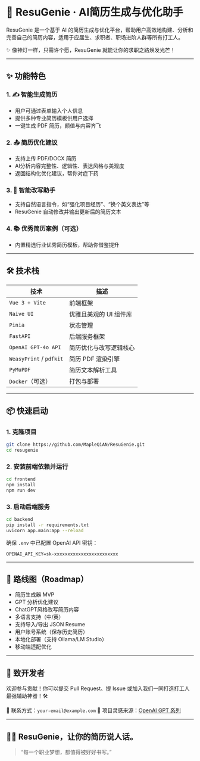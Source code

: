 # 🧞 ResuGenie · AI简历生成与优化助手

ResuGenie 是一个基于 AI 的简历生成与优化平台，帮助用户高效地构建、分析和完善自己的简历内容，适用于应届生、求职者、职场进阶人群等所有打工人。

✨ 像神灯一样，只需许个愿，ResuGenie 就能让你的求职之路焕发光芒！

---

## ✨ 功能特色

### 1. ✍️ 智能生成简历
- 用户可通过表单输入个人信息
- 提供多种专业简历模板供用户选择
- 一键生成 PDF 简历，颜值与内容齐飞

### 2. 📤 简历优化建议
- 支持上传 PDF/DOCX 简历
- AI分析内容完整性、逻辑性、表达风格与美观度
- 返回结构化优化建议，帮你对症下药

### 3. 💬 智能改写助手
- 支持自然语言指令，如“强化项目经历”、“换个英文表达”等
- ResuGenie 自动修改并输出更新后的简历文本

### 4. 📚 优秀简历案例（可选）
- 内置精选行业优秀简历模板，帮助你借鉴提升

---

## 🛠️ 技术栈

| 技术 | 描述 |
|------|------|
| `Vue 3 + Vite` | 前端框架 |
| `Naive UI` | 优雅且美观的 UI 组件库 |
| `Pinia` | 状态管理 |
| `FastAPI` | 后端服务框架 |
| `OpenAI GPT-4o API` | 简历优化与改写逻辑核心 |
| `WeasyPrint` / `pdfkit` | 简历 PDF 渲染引擎 |
| `PyMuPDF` | 简历文本解析工具 |
| `Docker`（可选） | 打包与部署 |

---

## 📦 快速启动

### 1. 克隆项目

```bash
git clone https://github.com/MapleQiAN/ResuGenie.git
cd resugenie
```

### 2. 安装前端依赖并运行

```bash
cd frontend
npm install
npm run dev
```

### 3. 启动后端服务

```bash
cd backend
pip install -r requirements.txt
uvicorn app.main:app --reload
```

确保 `.env` 中已配置 OpenAI API 密钥：

```env
OPENAI_API_KEY=sk-xxxxxxxxxxxxxxxxxxxxxxxx
```

------

## 📌 路线图（Roadmap）

-  简历生成器 MVP
-  GPT 分析优化建议
-  ChatGPT风格改写简历内容
-  多语言支持（中/英）
-  支持导入/导出 JSON Resume
-  用户账号系统（保存历史简历）
-  本地化部署（支持 Ollama/LM Studio）
-  移动端适配优化

------

## 🙌 致开发者

欢迎参与贡献！你可以提交 Pull Request、提 Issue 或加入我们一同打造打工人最强辅助神器！🛠️

📧 联系方式：`your-email@example.com`
 🧠 项目灵感来源：[OpenAI GPT 系列](https://openai.com/)

------

## 🧞‍♂️ ResuGenie，让你的简历说人话。

> “每一个职业梦想，都值得被好好书写。”
